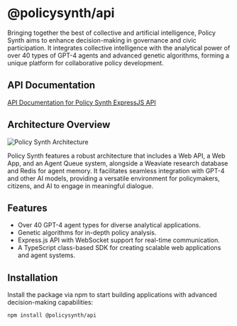 # @policysynth/api

Bringing together the best of collective and artificial intelligence, Policy Synth aims to enhance decision-making in governance and civic participation. It integrates collective intelligence with the analytical power of over 40 types of GPT-4 agents and advanced genetic algorithms, forming a unique platform for collaborative policy development.

## API Documentation

[API Documentation for Policy Synth ExpressJS API](https://github.com/CitizensFoundation/policy-synth/blob/main/api/docs/README.md)

## Architecture Overview
![Policy Synth Architecture](https://github.com/CitizensFoundation/policy-synth/assets/43699/b7e1f10a-7438-4827-a576-b48ec5a672e6)

Policy Synth features a robust architecture that includes a Web API, a Web App, and an Agent Queue system, alongside a Weaviate research database and Redis for agent memory. It facilitates seamless integration with GPT-4 and other AI models, providing a versatile environment for policymakers, citizens, and AI to engage in meaningful dialogue.

## Features
- Over 40 GPT-4 agent types for diverse analytical applications.
- Genetic algorithms for in-depth policy analysis.
- Express.js API with WebSocket support for real-time communication.
- A TypeScript class-based SDK for creating scalable web applications and agent systems.

## Installation
Install the package via npm to start building applications with advanced decision-making capabilities:

```bash
npm install @policysynth/api
```
